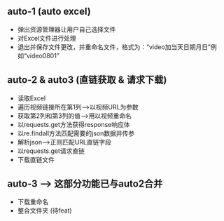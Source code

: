 
## auto-1  (auto excel)
* 弹出资源管理器让用户自己选择文件 
* 对Excel文件进行处理
* 退出并保存文件更改，并重命名文件，格式为：“video加当天日期月日”例如“video0801”

## auto-2 & auto3  (直链获取 & 请求下载)
* 读取Excel
* 遍历视频链接所在第1列-->以视频URL为参数
* 获取第2列和第3列的值-->用以视频重命名
* 以requests.get方法获得response响应体
* 以re.findall方法匹配需要的json数据并传参
* 解析json-->正则匹配URL直链字段
* 以requests.get请求直链
* 下载直链文件


## auto-3  --> 这部分功能已与auto2合并
* 下载重命名
* 整合文件夹 (待feat)
